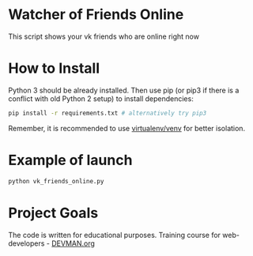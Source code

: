 # Watcher of Friends Online

This script shows your vk friends who are online right now

# How to Install

Python 3 should be already installed. Then use pip (or pip3 if there is a conflict with old Python 2 setup) to install dependencies:

```bash
pip install -r requirements.txt # alternatively try pip3
```

Remember, it is recommended to use [virtualenv/venv](https://devman.org/encyclopedia/pip/pip_virtualenv/) for better isolation.

# Example of launch

```bash
python vk_friends_online.py
```

# Project Goals

The code is written for educational purposes. Training course for web-developers - [DEVMAN.org](https://devman.org)
